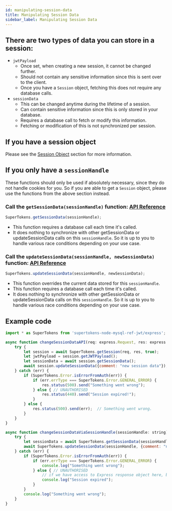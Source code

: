 ```yaml
---
id: manipulating-session-data
title: Manipulating Session Data
sidebar_label: Manipulating Session Data
---
```


## There are two types of data you can store in a session:
- ```jwtPayload```
    - Once set, when creating a new session, it cannot be changed further.
    - Should not contain any sensitive information since this is sent over to the client.
    - Once you have a ```Session``` object, fetching this does not require any database calls.
- ```sessionData```
    - This can be changed anytime during the lifetime of a session.
    - Can contain sensitive information since this is only stored in your database.
    - Requires a database call to fetch or modify this information.
    - Fetching or modification of this is not synchronized per session.

## If you have a session object
Please see the [Session Object](session-object#call-the-getsessiondata-function-api-reference-api-reference-sessiongetsessiondata) section for more information.

## If you only have a ```sessionHandle```
<div class="specialNote">
These functions should only be used if absolutely necessary, since they do not handle cookies for you. So if you are able to get a <code>Session</code> object, please use the functions from the above section instead.
</div>

### Call the ```getSessionData(sessionHandle)``` function: [API Reference](../api-reference#getsessiondatasessionhandle)
```js
SuperTokens.getSessionData(sessionHandle);
```
- This function requires a database call each time it's called.
- It does nothing to synchronize with other getSessionData or updateSessionData calls on this ```sessionHandle```. So it is up to you to handle various race conditions depending on your use case.

### Call the ```updateSessionData(sessionHandle, newSessionData)``` function: [API Reference](../api-reference#updatesessiondatasessionhandle-data)
```js
SuperTokens.updateSessionData(sessionHandle, newSessionData);
```
- This function overrides the current data stored for this ```sessionHandle```.
- This function requires a database call each time it's called.
- It does nothing to synchronize with other getSessionData or updateSessionData calls on this ```sessionHandle```. So it is up to you to handle various race conditions depending on your use case.

<div class="divider"></div>

## Example code
```js
import * as SuperTokens from 'supertokens-node-mysql-ref-jwt/express';

async function changeSessionDataAPI(req: express.Request, res: express.Response) {
    try {
        let session = await SuperTokens.getSession(req, res, true);
        let jwtPayload = session.getJWTPayload();
        let sessionData = await session.getSessionData();
        await session.updateSessionData({comment: "new session data"});
    } catch (err) {
        if (SuperTokens.Error.isErrorFromAuth(err)) {
            if (err.errType === SuperTokens.Error.GENERAL_ERROR) {
                res.status(500).send("Something went wrong");
            } else { // UNAUTHORISED
                res.status(440).send("Session expired!");
            }
        } else {
            res.status(500).send(err);  // Something went wrong.
        }
    }
}

async function changeSessionDataViaSessionHandle(sessionHandle: string) {
    try {
        let sessionData = await SuperTokens.getSessionData(sessionHandle);
        await SuperTokens.updateSessionData(sessionHandle, {comment: "new session data"});
    } catch (err) {
        if (SuperTokens.Error.isErrorFromAuth(err)) {
            if (err.errType === SuperTokens.Error.GENERAL_ERROR) {
                console.log("Something went wrong");
            } else { // UNAUTHORISED
                // if we have access to Express response object here, be sure to remove the auth cookies - mentioned in the User Login section
                console.log("Session expired");
            }
        }
        console.log("Something went wrong");
    }
}
```